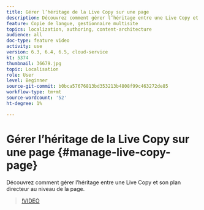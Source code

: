 ```yaml
---
title: Gérer l’héritage de la Live Copy sur une page
description: Découvrez comment gérer l’héritage entre une Live Copy et son plan directeur au niveau de la page
feature: Copie de langue, gestionnaire multisite
topics: localization, authoring, content-architecture
audience: all
doc-type: feature video
activity: use
version: 6.3, 6.4, 6.5, cloud-service
kt: 5374
thumbnail: 36679.jpg
topic: Localisation
role: User
level: Beginner
source-git-commit: b0bca57676813bd353213b4808f99c463272de85
workflow-type: tm+mt
source-wordcount: '52'
ht-degree: 1%

---
```



# Gérer l’héritage de la Live Copy sur une page {#manage-live-copy-page}

Découvrez comment gérer l’héritage entre une Live Copy et son plan directeur au niveau de la page.
>[!VIDEO](https://video.tv.adobe.com/v/36679?quality=12&learn=on)
